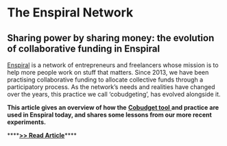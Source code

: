 # The Enspiral Network

## Sharing power by sharing money: the evolution of collaborative funding in Enspiral

[Enspiral](http://enspiral.com/) is a network of entrepreneurs and freelancers whose mission is to help more people work on stuff that matters. Since 2013, we have been practising collaborative funding to allocate collective funds through a participatory process. As the network’s needs and realities have changed over the years, this practice we call ‘cobudgeting’, has evolved alongside it.

**This article gives an overview of how the** [**Cobudget tool** ](http://cobudget.co/)**and practice are used in Enspiral today, and shares some lessons from our more recent experiments.**

\*\*\*\*[**&gt;&gt; Read Article**](https://medium.com/enspiral-tales/sharing-power-by-sharing-money-the-evolution-of-collaborative-funding-in-enspiral-a56643e9cd3)\*\*\*\*

